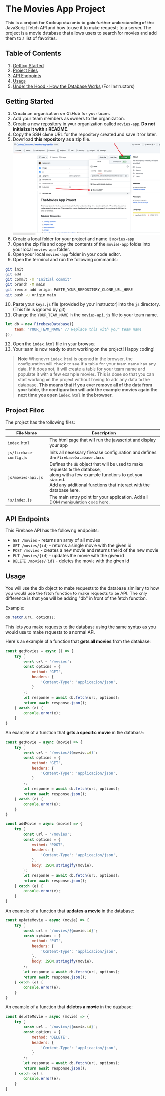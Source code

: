 # The Movies App Project

This is a project for Codeup students to gain further understanding of the JavaScript fetch API and how to use it to make requests to a server. The project is a movie database that allows users to search for movies and add them to a list of favorites.

## Table of Contents  
1. [Getting Started](#getting-started)
2. [Project Files](#project-files)
3. [API Endpoints](#firebase-endpoints)
4. [Usage](#usage)
5. [Under the Hood - How the Database Works](/READMORE.md) (For Instructors)


## Getting Started

1. Create an organization on GitHub for your team.
2. Add your team members as owners to the organization.
3. Create a new repository in your organization called `movies-app`. **Do not initialize it with a README**.
4. Copy the SSH clone URL for the repository created and save it for later.
5. Download **this repository** as a zip file.
[![Download Repo](images/download-repo.png)](images/download-repo.png)
6. Create a local folder for your project and name it `movies-app`
7. Open the zip file and copy the contents of the `movies-app` folder into your local `movies-app` folder.
8. Open your local `movies-app` folder in your code editor.
9. Open the terminal and run the following commands:
```bash
git init
git add .
git commit -m "Initial commit"
git branch -M main
git remote add origin PASTE_YOUR_REPOSITORY_CLONE_URL_HERE
git push -u origin main
```
10. Paste your `keys.js` file (provided by your instructor) into the `js` directory. (This file is ignored by git)
11. Change the `YOUR_TEAM_NAME` in the `movies-api.js` file to your team name.
```js 
let db = new FirebaseDatabase({
    team: "YOUR_TEAM_NAME" // Replace this with your team name
});
```
12. Open the `index.html` file in your browser.
13. Your team is now ready to start working on the project! Happy coding!

> **Note**
> Whenever `index.html` is opened in the browser, the configuration will check to see if a table for your team name has any data. If it does not, it will create a table for your team name and populate it with a few example movies. This is done so that you can start working on the project without having to add any data to the database. **This means that if you ever remove all of the data from your table, the configuration will add the example movies again the next time you open `index.html` in the browser.**

## Project Files

The project has the following files:

| File Name | Description |
| --- | --- |
| `index.html` | The html page that will run the javascript and display your app |
| `js/firebase-config.js` | Inits all necessary firebase configuration and defines the `FirebaseDatabase` class |
| `js/movies-api.js` | Defines the `db` object that will be used to make requests to the database, <br>along with a few example functions to get you started. <br>Add any additional functions that interact with the database here.  |
| `js/index.js` | The main entry point for your application. Add all DOM manipulation code here. |
## API Endpoints

This Firebase API has the following endpoints:

- `GET /movies` - returns an array of all movies
- `GET /movies/{id}` - returns a single movie with the given id
- `POST /movies` - creates a new movie and returns the id of the new movie
- `PUT /movies/{id}` - updates the movie with the given id
- `DELETE /movies/{id}` - deletes the movie with the given id
## Usage

You will use the db object to make requests to the database similarly to how you would use the fetch function to make requests to an API. The only difference is that you will be adding "db" in front of the fetch function.

Example:
```js
db.fetch(url, options);
```

This lets you make requests to the database using the same syntax as you would use to make requests to a normal API. 

Here's an example of a function that **gets all movies** from the database:
```js
const getMovies = async () => {
    try {
        const url = '/movies';
        const options = {
            method: 'GET',
            headers: {
                'Content-Type': 'application/json',
            }
        };
        let response = await db.fetch(url, options);
        return await response.json();
    } catch (e) {
        console.error(e);
    }
}
```
An example of a function that **gets a specific movie** in the database:
```js
const getMovie = async (movie) => {
    try {
        const url = `/movies/${movie.id}`;
        const options = {
            method: 'GET',
            headers: {
                'Content-Type': 'application/json',
            }
        };
        let response = await db.fetch(url, options);
        return await response.json();
    } catch (e) {
        console.error(e);
    }
}
```
```js
const addMovie = async (movie) => {
    try {
        const url = '/movies';
        const options = {
            method: 'POST',
            headers: {
                'Content-Type': 'application/json',
            },
            body: JSON.stringify(movie),
        };
        let response = await db.fetch(url, options);
        return await response.json();
    } catch (e) {
        console.error(e);
    }
}
```
An example of a function that **updates a movie** in the database:
```js
const updateMovie = async (movie) => {
    try {
        const url = `/movies/${movie.id}`;
        const options = {
            method: 'PUT',
            headers: {
                'Content-Type': 'application/json',
            },
            body: JSON.stringify(movie),
        };
        let response = await db.fetch(url, options);
        return await response.json();
    } catch (e) {
        console.error(e);
    }
}
```
An example of a function that **deletes a movie** in the database:
```js
const deleteMovie = async (movie) => {
    try {
        const url = `/movies/${movie.id}`;
        const options = {
            method: 'DELETE',
            headers: {
                'Content-Type': 'application/json',
            }
        };
        let response = await db.fetch(url, options);
        return await response.json();
    } catch (e) {
        console.error(e);
    }
}
```
